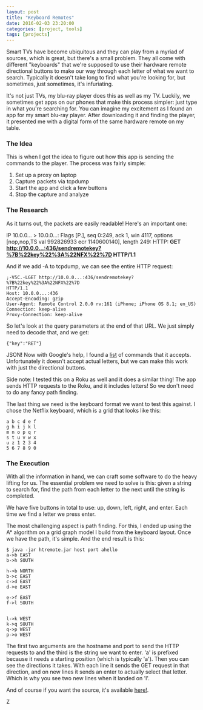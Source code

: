 ```yaml
---
layout: post
title: "Keyboard Remotes"
date: 2016-02-03 23:20:00
categories: [project, tools]
tags: [projects]
---
```


Smart TVs have become ubiquitous and they can play from a myriad of sources, which is great, but there's a small problem. They all come with different "keyboards" that we're supposed to use their hardware remote directional buttons to make our way through each letter of what we want to search. Typically it doesn't take long to find what you're looking for, but sometimes, just sometimes, it's infuriating.

It's not just TVs, my blu-ray player does this as well as my TV. Luckily, we sometimes get apps on our phones that make this process simpler: just type in what you're searching for. You can imagine my excitement as I found an app for my smart blu-ray player. After downloading it and finding the player, it presented me with a digital form of the same hardware remote on my table.

### The Idea

This is when I got the idea to figure out how this app is sending the commands to the player. The process was fairly simple:

1. Set up a proxy on laptop
2. Capture packets via tcpdump
3. Start the app and click a few buttons
4. Stop the capture and analyze

### The Research

As it turns out, the packets are easily readable! Here's an important one:

   IP 10.0.0... > 10.0.0...: Flags [P.], seq 0:249, ack 1, win 4117, options [nop,nop,TS val 992826933 ecr 1140600140],
   length 249: HTTP: **GET http://10.0.0...:436/sendremotekey?%7B%22key%22%3A%22NFX%22%7D HTTP/1.1**

And if we add -A to tcpdump, we can see the entire HTTP request:

    ;-V5C.-LGET http://10.0.0...:436/sendremotekey?%7B%22key%22%3A%22NFX%22%7D
    HTTP/1.1
    Host: 10.0.0...:436
    Accept-Encoding: gzip
    User-Agent: Remote Control 2.0.0 rv:161 (iPhone; iPhone OS 8.1; en_US)
    Connection: keep-alive
    Proxy-Connection: keep-alive

So let's look at the query parameters at the end of that URL. We just simply need to decode that, and we get:

    {"key":"RET"}

JSON! Now with Google's help, I found a [list](http://download.oppodigital.com/BDP103/BDP103_RS232_Protocol_v1.2.1.pdf) of commands that it accepts. Unfortunately it doesn't accept actual letters, but we can make this work with just the directional buttons.

Side note: I tested this on a Roku as well and it does a similar thing! The app sends HTTP requests to the Roku, and it includes letters! So we don't need to do any fancy path finding.

The last thing we need is the keyboard format we want to test this against. I chose the Netflix keyboard, which is a grid that looks like this:

    a b c d e f
    g h i j k l
    m n o p q r
    s t u v w x
    u z 1 2 3 4
    5 6 7 8 9 0

### The Execution

With all the information in hand, we can craft some software to do the heavy lifting for us. The essential problem we need to solve is this: given a string to search for, find the path from each letter to the next until the string is completed.

We have five buttons in total to use: up, down, left, right, and enter. Each time we find a letter we press enter.

The most challenging aspect is path finding. For this, I ended up using the A\* algorithm on a grid graph model I build from the keyboard layout. Once we have the path, it's simple. And the end result is this:

    $ java -jar htremote.jar host port ahello
    a->b EAST
    b->h SOUTH
    
    h->b NORTH
    b->c EAST
    c->d EAST
    d->e EAST
    
    e->f EAST
    f->l SOUTH
    
    
    l->k WEST
    k->q SOUTH
    q->p WEST
    p->o WEST

The first two arguments are the hostname and port to send the HTTP requests to and the third is the string we want to enter. 'a' is prefixed because it needs a starting position (which is typically 'a'). Then you can see the directions it takes. With each line it sends the GET request in that direction, and on new lines it sends an enter to actually select that letter. Which is why you see two new lines when it landed on 'l'.

And of course if you want the source, it's available [here!](https://github.com/zkokaja/ht-remote).

Z
